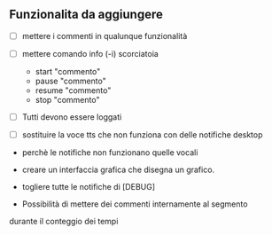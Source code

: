 ## Funzionalita da aggiungere

- [ ] mettere i commenti in qualunque funzionalità
- [ ] mettere comando info (-i) scorciatoia
    - start "commento"  
    - pause "commento" 
    - resume "commento" 
    - stop "commento"

- [ ] Tutti devono essere loggati

- [ ] sostituire la voce tts  che non funziona con delle notifiche desktop

- perchè le notifiche non funzionano quelle vocali
- creare un interfaccia grafica che disegna un grafico.

- togliere tutte le notifiche di [DEBUG]


- Possibilità di mettere dei commenti internamente al segmento

durante il conteggio dei tempi